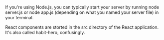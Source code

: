 If you're using Node.js, you can typically start your server by running node server.js or node app.js (depending on what you named your server file) in your terminal.

React components are storted in the src directory of the React application. It's also called habit-hero, confusingly. 